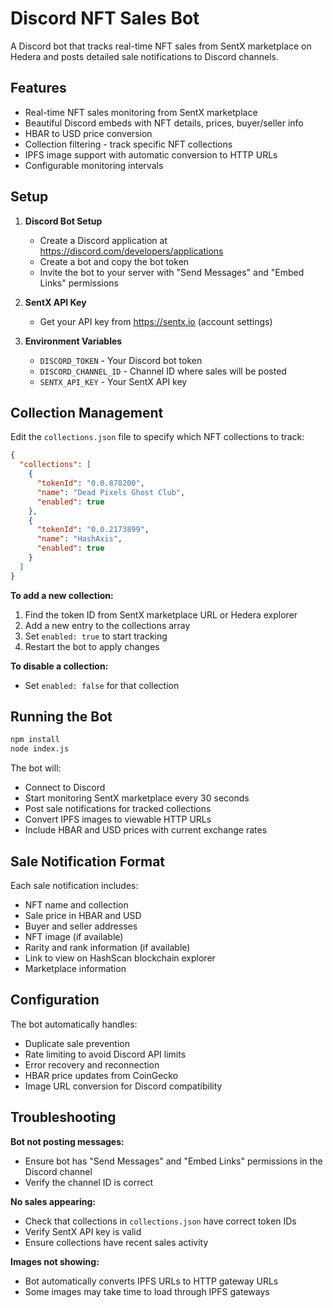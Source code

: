 # Discord NFT Sales Bot

A Discord bot that tracks real-time NFT sales from SentX marketplace on Hedera and posts detailed sale notifications to Discord channels.

## Features

- Real-time NFT sales monitoring from SentX marketplace
- Beautiful Discord embeds with NFT details, prices, buyer/seller info
- HBAR to USD price conversion
- Collection filtering - track specific NFT collections
- IPFS image support with automatic conversion to HTTP URLs
- Configurable monitoring intervals

## Setup

1. **Discord Bot Setup**
   - Create a Discord application at https://discord.com/developers/applications
   - Create a bot and copy the bot token
   - Invite the bot to your server with "Send Messages" and "Embed Links" permissions

2. **SentX API Key**
   - Get your API key from https://sentx.io (account settings)

3. **Environment Variables**
   - `DISCORD_TOKEN` - Your Discord bot token
   - `DISCORD_CHANNEL_ID` - Channel ID where sales will be posted
   - `SENTX_API_KEY` - Your SentX API key

## Collection Management

Edit the `collections.json` file to specify which NFT collections to track:

```json
{
  "collections": [
    {
      "tokenId": "0.0.878200",
      "name": "Dead Pixels Ghost Club",
      "enabled": true
    },
    {
      "tokenId": "0.0.2173899", 
      "name": "HashAxis",
      "enabled": true
    }
  ]
}
```

**To add a new collection:**
1. Find the token ID from SentX marketplace URL or Hedera explorer
2. Add a new entry to the collections array
3. Set `enabled: true` to start tracking
4. Restart the bot to apply changes

**To disable a collection:**
- Set `enabled: false` for that collection

## Running the Bot

```bash
npm install
node index.js
```

The bot will:
- Connect to Discord
- Start monitoring SentX marketplace every 30 seconds
- Post sale notifications for tracked collections
- Convert IPFS images to viewable HTTP URLs
- Include HBAR and USD prices with current exchange rates

## Sale Notification Format

Each sale notification includes:
- NFT name and collection
- Sale price in HBAR and USD
- Buyer and seller addresses
- NFT image (if available)
- Rarity and rank information (if available)
- Link to view on HashScan blockchain explorer
- Marketplace information

## Configuration

The bot automatically handles:
- Duplicate sale prevention
- Rate limiting to avoid Discord API limits
- Error recovery and reconnection
- HBAR price updates from CoinGecko
- Image URL conversion for Discord compatibility

## Troubleshooting

**Bot not posting messages:**
- Ensure bot has "Send Messages" and "Embed Links" permissions in the Discord channel
- Verify the channel ID is correct

**No sales appearing:**
- Check that collections in `collections.json` have correct token IDs
- Verify SentX API key is valid
- Ensure collections have recent sales activity

**Images not showing:**
- Bot automatically converts IPFS URLs to HTTP gateway URLs
- Some images may take time to load through IPFS gateways